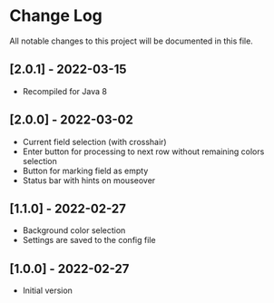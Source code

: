 # Change Log
All notable changes to this project will be documented in this file.

## [2.0.1] - 2022-03-15
- Recompiled for Java 8

## [2.0.0] - 2022-03-02
- Current field selection (with crosshair)
- Enter button for processing to next row without remaining colors selection
- Button for marking field as empty
- Status bar with hints on mouseover

## [1.1.0] - 2022-02-27
- Background color selection
- Settings are saved to the config file

## [1.0.0] - 2022-02-27
- Initial version
